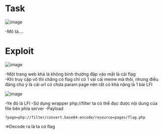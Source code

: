 # Task
![image](https://github.com/vanatka10/ctf_walkthrough/assets/126310360/eaa64910-4fad-4308-b2e6-bcc9ef260d16)

-Mô tả....
# Exploit
![image](https://github.com/vanatka10/ctf_walkthrough/assets/126310360/3a3d79f6-c6b2-4292-99c7-65d17ab6530a)

-Một trang web khá là không bình thường đập vào mắt là cái flag    
-Khi truy cập vô thì chẳng có flag chỉ có 1 vài cái meme mà thôi, nhưng điều đáng chú ý là cái url có chứa param page nên rất có khả năng là 1  bài LFI  

![image](https://github.com/vanatka10/ctf_walkthrough/assets/126310360/416798a7-661c-4cf2-a0ba-a4a4a3d4a89b)

-Ye đó là LFI
-Sử dụng wrapper php://filter ta có thể đọc được nội dung của file bên phía server 
-Payload 
```
?page=php://filter/convert.base64-encode/resource=pages/flag.php
```
=>Decode ra là ta có flag



